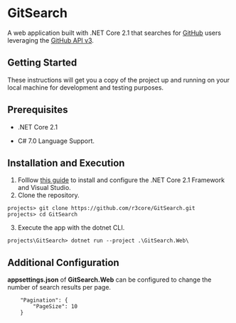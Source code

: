 # GitSearch

A web application built with .NET Core 2.1 that searches for [GitHub](https://github.com/) users leveraging the [GitHub API v3](https://developer.github.com/v3/).

## Getting Started

These instructions will get you a copy of the project up and running on your local machine for development and testing purposes.

## Prerequisites

* .NET Core 2.1

* C# 7.0 Language Support.

## Installation and Execution

1. Folllow [this guide](https://docs.microsoft.com/en-us/visualstudio/install/install-visual-studio) to install and configure the .NET Core 2.1 Framework and Visual Studio.
2. Clone the repository.

```
projects> git clone https://github.com/r3core/GitSearch.git
projects> cd GitSearch
```

3. Execute the app with the dotnet CLI.

```
projects\GitSearch> dotnet run --project .\GitSearch.Web\
```

## Additional Configuration

**appsettings.json** of **GitSearch.Web** can be configured to change the number of search results per page.
```
    "Pagination": {
        "PageSize": 10
    } 
```

##